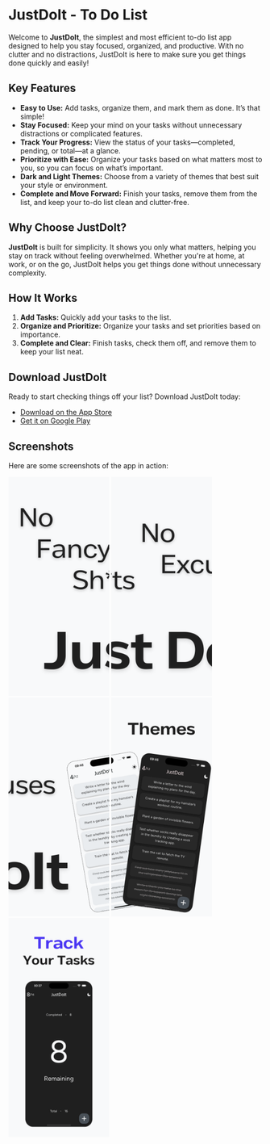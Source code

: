 <!DOCTYPE html>
<html lang="en">
<head>
    <meta charset="UTF-8">
    <meta name="viewport" content="width=device-width, initial-scale=1.0">
</head>
<body>

<h1>JustDoIt - To Do List</h1>

<p>Welcome to <strong>JustDoIt</strong>, the simplest and most efficient to-do list app designed to help you stay focused, organized, and productive. With no clutter and no distractions, JustDoIt is here to make sure you get things done quickly and easily!</p>

<h2>Key Features</h2>
<ul>
    <li><strong>Easy to Use:</strong> Add tasks, organize them, and mark them as done. It’s that simple!</li>
    <li><strong>Stay Focused:</strong> Keep your mind on your tasks without unnecessary distractions or complicated features.</li>
    <li><strong>Track Your Progress:</strong> View the status of your tasks—completed, pending, or total—at a glance.</li>
    <li><strong>Prioritize with Ease:</strong> Organize your tasks based on what matters most to you, so you can focus on what’s important.</li>
    <li><strong>Dark and Light Themes:</strong> Choose from a variety of themes that best suit your style or environment.</li>
    <li><strong>Complete and Move Forward:</strong> Finish your tasks, remove them from the list, and keep your to-do list clean and clutter-free.</li>
</ul>

<h2>Why Choose JustDoIt?</h2>
<p><strong>JustDoIt</strong> is built for simplicity. It shows you only what matters, helping you stay on track without feeling overwhelmed. Whether you're at home, at work, or on the go, JustDoIt helps you get things done without unnecessary complexity.</p>

<h2>How It Works</h2>
<ol>
    <li><strong>Add Tasks:</strong> Quickly add your tasks to the list.</li>
    <li><strong>Organize and Prioritize:</strong> Organize your tasks and set priorities based on importance.</li>
    <li><strong>Complete and Clear:</strong> Finish tasks, check them off, and remove them to keep your list neat.</li>
</ol>

<h2>Download JustDoIt</h2>
<p>Ready to start checking things off your list? Download JustDoIt today:</p>
<ul>
    <li><a href="https://apps.apple.com/tr/app/justdoit-to-do-list/id1234567890" target="_blank">Download on the App Store</a></li>
    <li><a href="https://play.google.com/store/apps/details?id=com.justdoit.app" target="_blank">Get it on Google Play</a></li>
</ul>

<h2>Screenshots</h2>
<p>Here are some screenshots of the app in action:</p>
<!-- Add your images here -->
<img src="1.png" alt="Screenshot 1" width="200">
<img src="2.png" alt="Screenshot 2" width="200">
<img src="3.png" alt="Screenshot 3" width="200">
<img src="4.png" alt="Screenshot 4" width="200">
<img src="5.png" alt="Screenshot 5" width="200">


</body>
</html>

